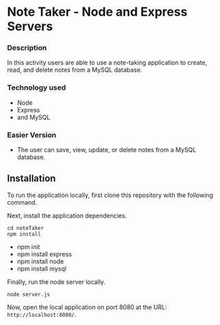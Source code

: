 # Note Taker - Node and Express Servers

### Description
In this activity users are able to use a note-taking application to create, read, and delete notes from a MySQL database. 

### Technology used

* Node
* Express
* and MySQL

### Easier Version

  * The user can save, view, update, or delete notes from a MySQL database. 
  
  ## Installation

To run the application locally, first clone this repository with the following command.

	
Next, install the application dependencies.

	cd noteTaker
	npm install
  
  * npm init
  * npm install express
  * npm install node
  * npm install mysql
	
Finally, run the node server locally.

	node server.js
	
Now, open the local application on port 8080 at the URL: `http://localhost:8080/`.
  
 

